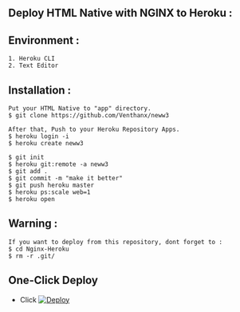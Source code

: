 ## Deploy HTML Native with NGINX to Heroku :

## Environment :
```
1. Heroku CLI
2. Text Editor
```

## Installation :
```
Put your HTML Native to "app" directory.
$ git clone https://github.com/Venthanx/neww3

After that, Push to your Heroku Repository Apps.
$ heroku login -i
$ heroku create neww3

$ git init
$ heroku git:remote -a neww3
$ git add .
$ git commit -m "make it better"
$ git push heroku master
$ heroku ps:scale web=1
$ heroku open
```

## Warning :
```
If you want to deploy from this repository, dont forget to :
$ cd Nginx-Heroku
$ rm -r .git/
```

## One-Click Deploy
- Click  [![Deploy](https://www.herokucdn.com/deploy/button.svg)](https://heroku.com/deploy?template=https://github.com/Venthanx/neww3)